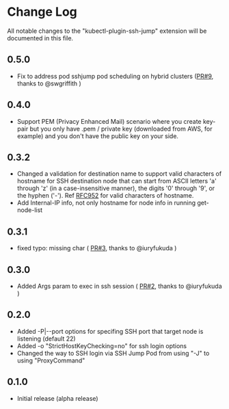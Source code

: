 # Change Log

All notable changes to the "kubectl-plugin-ssh-jump" extension will be documented in this file.

## 0.5.0
- Fix to address pod sshjump pod scheduling on hybrid clusters ([PR#9](https://github.com/yokawasa/kubectl-plugin-ssh-jump/pull/9), thanks to @swgriffith )

## 0.4.0

- Support PEM (Privacy Enhanced Mail) scenario where you create key-pair but you only have .pem / private key (downloaded from AWS, for example) and you don't have the public key on your side.

## 0.3.2

- Changed a validation for destination name to support valid characters of hostname for SSH destination node that can start from ASCII letters 'a' through 'z' (in a case-insensitive manner), the digits '0' through '9', or the hyphen ('-'). Ref [RFC952](https://tools.ietf.org/html/rfc952) for valid characters of hostname.
- Add Internal-IP info, not only hostname for node info in running get-node-list

## 0.3.1

- fixed typo: missing char ( [PR#3](https://github.com/yokawasa/kubectl-plugin-ssh-jump/pull/3), thanks to @iuryfukuda )

## 0.3.0

- Added Args param to exec in ssh session ( [PR#2](https://github.com/yokawasa/kubectl-plugin-ssh-jump/pull/2), thanks to @iuryfukuda )

## 0.2.0

- Added -P|--port options for specifing SSH port that target node is listening (default 22)
- Added -o "StrictHostKeyChecking=no" for ssh login options 
- Changed the way to SSH login via SSH Jump Pod from using "-J" to using "ProxyCommand"


## 0.1.0

- Initial release (alpha release)
